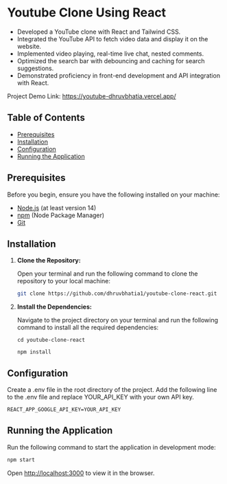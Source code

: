 # Youtube Clone Using React

- Developed a YouTube clone with React and Tailwind CSS.
- Integrated the YouTube API to fetch video data and display it on the website.
- Implemented video playing, real-time live chat, nested comments.
- Optimized the search bar with debouncing and caching for search suggestions.
- Demonstrated proficiency in front-end development and API integration with React.


Project Demo Link: https://youtube-dhruvbhatia.vercel.app/
## Table of Contents

- [Prerequisites](#prerequisites)
- [Installation](#installation)
- [Configuration](#configuration)
- [Running the Application](#running-the-application)


## Prerequisites

Before you begin, ensure you have the following installed on your machine:

- [Node.js](https://nodejs.org/en/) (at least version 14)
- [npm](https://www.npmjs.com/) (Node Package Manager)
- [Git](https://git-scm.com/)

## Installation

1. **Clone the Repository:**

   Open your terminal and run the following command to clone the repository to your local machine:

   ```bash
   git clone https://github.com/dhruvbhatia1/youtube-clone-react.git
   ```

2. **Install the Dependencies:**

   Navigate to the project directory on your terminal and run the following command to install all the required dependencies:
    ```shell
    cd youtube-clone-react

   npm install
    ```
    
    
## Configuration

   Create a .env file in the root directory of the project. 
   Add the following line to the .env file and replace YOUR_API_KEY with your own API key.

    REACT_APP_GOOGLE_API_KEY=YOUR_API_KEY
    

## Running the Application


   Run the following command to start the application in development mode:

   ```bash
   npm start
   ```

   Open [http://localhost:3000](http://localhost:3000) to view it in the browser.
